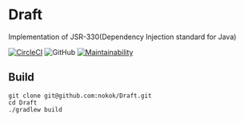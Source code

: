 # Draft
Implementation of JSR-330(Dependency Injection standard for Java)

[![CircleCI](https://circleci.com/gh/nokok/Draft.svg?style=svg)](https://circleci.com/gh/nokok/Draft)
![GitHub](https://img.shields.io/github/license/nokok/Draft)
[![Maintainability](https://api.codeclimate.com/v1/badges/8ade7f5db96df3a44de5/maintainability)](https://codeclimate.com/github/nokok/Draft/maintainability)

## Build

```
git clone git@github.com:nokok/Draft.git
cd Draft
./gradlew build
```
